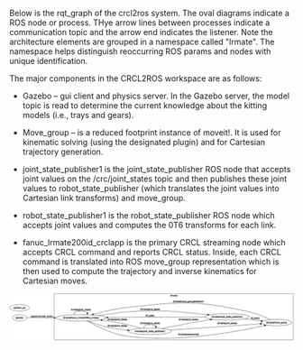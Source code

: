 

Below is the rqt_graph of the crcl2ros system. The oval diagrams indicate a ROS node or process. THye arrow lines between processes indicate a communication topic and the arrow end indicates the listener. Note the architecture elements are grouped in a namespace called "lrmate". The namespace helps distinguish reoccurring ROS params and nodes with unique identification. 



The major components in the CRCL2ROS workspace are as follows:



- Gazebo – gui client and physics server. In the Gazebo server, the model topic is read to determine the current knowledge about the kitting models (i.e., trays and gears).



- Move_group – is a reduced footprint instance of moveit!. It is used for kinematic solving (using the designated plugin) and for Cartesian trajectory generation. 



- joint_state_publisher1 is the joint_state_publisher ROS node that accepts joint values on the /crc/joint_states topic and then publishes these joint values to robot_state_publisher (which translates the joint values into Cartesian link transforms) and move_group.



- robot_state_publisher1 is the robot_state_publisher ROS node which accepts joint values and computes the 0T6 transforms for each link.



- fanuc_lrmate200id_crclapp is the primary CRCL streaming node which accepts CRCL command and reports CRCL status. Inside, each CRCL command is translated into ROS move_group representation which is then used to compute the trajectory and inverse kinematics for Cartesian moves. 








![Figure1](./images/crcl2rosarchitecture_image1.gif)





